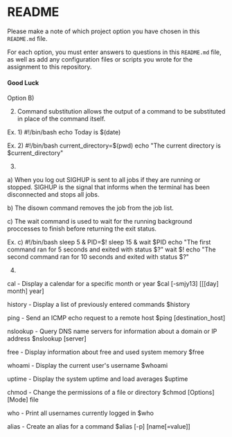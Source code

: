 # README
Please make a note of which project option you have chosen in this `README.md` file.

For each option, you must enter answers to questions in this `README.md` file,
as well as add any configuration files or scripts you wrote for the assignment to this repository. 

#### Good Luck

Option B)

2) Command substitution allows the output of a command to be substituted in place of the command itself.

Ex. 1)
#!/bin/bash
echo Today is $(date)

Ex. 2)
#!/bin/bash
current_directory=$(pwd)
echo "The current directory is $current_directory"

3)

a) When you log out SIGHUP is sent to all jobs if they are running or stopped. SIGHUP is the signal that informs when the terminal has been disconnected and stops all jobs. 

b) The disown command removes the job from the job list. 

c) The wait command is used to wait for the running background proccesses to finish before returning the exit status.

Ex. c)
#!/bin/bash
sleep 5 &
PID=$!
sleep 15 &
wait $PID
echo "The first command ran for 5 seconds and exited with status $?"
wait $!
echo "The second command ran for 10 seconds and exited with status $?"

4)
cal - Display a calendar for a specific month or year
$cal [-smjy13] [[[day] month] year] 

history - Display a list of previously entered commands
$history

ping - Send an ICMP echo request to a remote host
$ping [destination_host]

nslookup - Query DNS name servers for information about a domain or IP address
$nslookup [server]

free - Display information about free and used system memory
$free

whoami - Display the current user's username
$whoami

uptime - Display the system uptime and load averages
$uptime

chmod - Change the permissions of a file or directory
$chmod [Options] [Mode] file

who - Print all usernames currently logged in
$who

alias - Create an alias for a command
$alias [-p] [name[=value]]